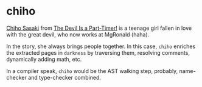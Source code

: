 # chiho

[Chiho Sasaki](https://the-devil-is-a-parttimer.fandom.com/wiki/Chiho_Sasaki) from
[The Devil Is a Part-Timer!](https://en.wikipedia.org/wiki/The_Devil_Is_a_Part-Timer!) is a teenage
girl fallen in love with the great devil, who now works at MgRonald (haha).

In the story, she always brings people together. In this case, `chiho` enriches the extracted
pages in `darkness` by traversing them, resolving comments, dynamically adding math, etc.

In a compiler speak, `chiho` would be the AST walking step, probably, name-checker and type-checker combined.
